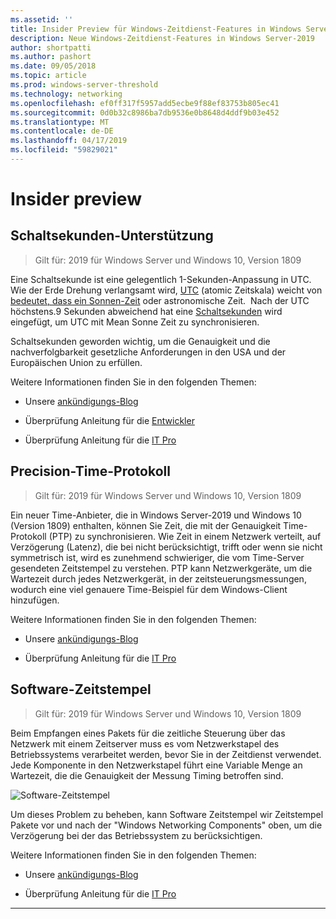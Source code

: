 ```yaml
---
ms.assetid: ''
title: Insider Preview für Windows-Zeitdienst-Features in Windows Server-2019
description: Neue Windows-Zeitdienst-Features in Windows Server-2019
author: shortpatti
ms.author: pashort
ms.date: 09/05/2018
ms.topic: article
ms.prod: windows-server-threshold
ms.technology: networking
ms.openlocfilehash: ef0ff317f5957add5ecbe9f88ef83753b805ec41
ms.sourcegitcommit: 0d0b32c8986ba7db9536e0b8648d4ddf9b03e452
ms.translationtype: MT
ms.contentlocale: de-DE
ms.lasthandoff: 04/17/2019
ms.locfileid: "59829021"
---
```

# <a name="insider-preview"></a>Insider preview 


## <a name="leap-second-support"></a>Schaltsekunden-Unterstützung


>Gilt für: 2019 für Windows Server und Windows 10, Version 1809

Eine Schaltsekunde ist eine gelegentlich 1-Sekunden-Anpassung in UTC. Wie der Erde Drehung verlangsamt wird, [UTC](https://en.wikipedia.org/wiki/Coordinated_Universal_Time) (atomic Zeitskala) weicht von [bedeutet, dass ein Sonnen-Zeit](https://en.wikipedia.org/wiki/Solar_time#Mean_solar_time) oder astronomische Zeit.  Nach der UTC höchstens.9 Sekunden abweichend hat eine [Schaltsekunden](https://en.wikipedia.org/wiki/Leap_second) wird eingefügt, um UTC mit Mean Sonne Zeit zu synchronisieren.

Schaltsekunden geworden wichtig, um die Genauigkeit und die nachverfolgbarkeit gesetzliche Anforderungen in den USA und der Europäischen Union zu erfüllen.

Weitere Informationen finden Sie in den folgenden Themen:

-  Unsere [ankündigungs-Blog](https://blogs.technet.microsoft.com/networking/2018/07/18/top10-ws2019-hatime/)

-  Überprüfung Anleitung für die [Entwickler](https://aka.ms/Dev-LeapSecond)

-  Überprüfung Anleitung für die [IT Pro](https://aka.ms/ITPro-LeapSecond)


## <a name="precision-time-protocol"></a>Precision-Time-Protokoll

>Gilt für: 2019 für Windows Server und Windows 10, Version 1809

Ein neuer Time-Anbieter, die in Windows Server-2019 und Windows 10 (Version 1809) enthalten, können Sie Zeit, die mit der Genauigkeit Time-Protokoll (PTP) zu synchronisieren. Wie Zeit in einem Netzwerk verteilt, auf Verzögerung (Latenz), die bei nicht berücksichtigt, trifft oder wenn sie nicht symmetrisch ist, wird es zunehmend schwieriger, die vom Time-Server gesendeten Zeitstempel zu verstehen. PTP kann Netzwerkgeräte, um die Wartezeit durch jedes Netzwerkgerät, in der zeitsteuerungsmessungen, wodurch eine viel genauere Time-Beispiel für dem Windows-Client hinzufügen.

Weitere Informationen finden Sie in den folgenden Themen:

-  Unsere [ankündigungs-Blog](https://blogs.technet.microsoft.com/networking/2018/07/18/top10-ws2019-hatime/)

-  Überprüfung Anleitung für die [IT Pro](https://aka.ms/PTPValidation)


## <a name="software-timestamping"></a>Software-Zeitstempel

>Gilt für: 2019 für Windows Server und Windows 10, Version 1809

Beim Empfangen eines Pakets für die zeitliche Steuerung über das Netzwerk mit einem Zeitserver muss es vom Netzwerkstapel des Betriebssystems verarbeitet werden, bevor Sie in der Zeitdienst verwendet. Jede Komponente in den Netzwerkstapel führt eine Variable Menge an Wartezeit, die die Genauigkeit der Messung Timing betroffen sind.

![Software-Zeitstempel](../media/Windows-Time-Service/software-timestamping.png)

Um dieses Problem zu beheben, kann Software Zeitstempel wir Zeitstempel Pakete vor und nach der "Windows Networking Components" oben, um die Verzögerung bei der das Betriebssystem zu berücksichtigen.

Weitere Informationen finden Sie in den folgenden Themen:

-  Unsere [ankündigungs-Blog](https://blogs.technet.microsoft.com/networking/2018/07/18/top10-ws2019-hatime/)

-  Überprüfung Anleitung für die [IT Pro](https://github.com/Microsoft/SDN/blob/master/FeatureGuide/Validation%20Guide%20-%20RS5%20-%20Software%20Timestamping.docx)



---